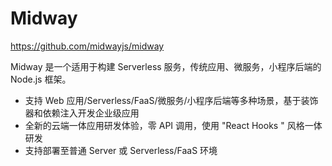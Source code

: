 # Midway

https://github.com/midwayjs/midway

Midway 是一个适用于构建 Serverless 服务，传统应用、微服务，小程序后端的 Node.js 框架。

* 支持 Web 应用/Serverless/FaaS/微服务/小程序后端等多种场景，基于装饰器和依赖注入开发企业级应用
* 全新的云端一体应用研发体验，零 API 调用，使用 "React Hooks " 风格一体研发
* 支持部署至普通 Server 或 Serverless/FaaS 环境